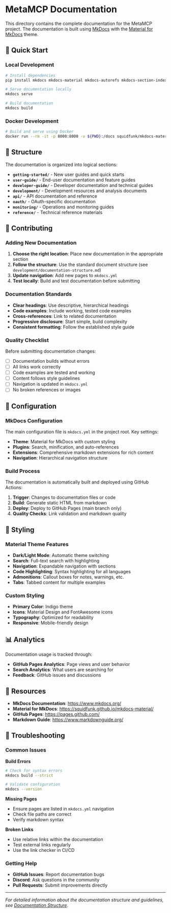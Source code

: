 # MetaMCP Documentation

This directory contains the complete documentation for the MetaMCP project. The documentation is built using [MkDocs](https://www.mkdocs.org/) with the [Material for MkDocs](https://squidfunk.github.io/mkdocs-material/) theme.

## 🚀 Quick Start

### Local Development
```bash
# Install dependencies
pip install mkdocs mkdocs-material mkdocs-autorefs mkdocs-section-index

# Serve documentation locally
mkdocs serve

# Build documentation
mkdocs build
```

### Docker Development
```bash
# Build and serve using Docker
docker run --rm -it -p 8000:8000 -v ${PWD}:/docs squidfunk/mkdocs-material
```

## 📁 Structure

The documentation is organized into logical sections:

- **`getting-started/`** - New user guides and quick starts
- **`user-guide/`** - End-user documentation and feature guides
- **`developer-guide/`** - Developer documentation and technical guides
- **`development/`** - Development resources and analysis documents
- **`api/`** - API documentation and reference
- **`oauth/`** - OAuth-specific documentation
- **`monitoring/`** - Operations and monitoring guides
- **`reference/`** - Technical reference materials

## 📝 Contributing

### Adding New Documentation

1. **Choose the right location**: Place new documentation in the appropriate section
2. **Follow the structure**: Use the standard document structure (see `development/documentation-structure.md`)
3. **Update navigation**: Add new pages to `mkdocs.yml`
4. **Test locally**: Build and test documentation before submitting

### Documentation Standards

- **Clear headings**: Use descriptive, hierarchical headings
- **Code examples**: Include working, tested code examples
- **Cross-references**: Link to related documentation
- **Progressive disclosure**: Start simple, build complexity
- **Consistent formatting**: Follow the established style guide

### Quality Checklist

Before submitting documentation changes:

- [ ] Documentation builds without errors
- [ ] All links work correctly
- [ ] Code examples are tested and working
- [ ] Content follows style guidelines
- [ ] Navigation is updated in `mkdocs.yml`
- [ ] No broken references or images

## 🔧 Configuration

### MkDocs Configuration

The main configuration file is `mkdocs.yml` in the project root. Key settings:

- **Theme**: Material for MkDocs with custom styling
- **Plugins**: Search, minification, and auto-references
- **Extensions**: Comprehensive markdown extensions for rich content
- **Navigation**: Hierarchical navigation structure

### Build Process

The documentation is automatically built and deployed using GitHub Actions:

1. **Trigger**: Changes to documentation files or code
2. **Build**: Generate static HTML from markdown
3. **Deploy**: Deploy to GitHub Pages (main branch only)
4. **Quality Checks**: Link validation and markdown quality

## 🎨 Styling

### Material Theme Features

- **Dark/Light Mode**: Automatic theme switching
- **Search**: Full-text search with highlighting
- **Navigation**: Expandable navigation with sections
- **Code Highlighting**: Syntax highlighting for all languages
- **Admonitions**: Callout boxes for notes, warnings, etc.
- **Tabs**: Tabbed content for multiple examples

### Custom Styling

- **Primary Color**: Indigo theme
- **Icons**: Material Design and FontAwesome icons
- **Typography**: Optimized for readability
- **Responsive**: Mobile-friendly design

## 📊 Analytics

Documentation usage is tracked through:

- **GitHub Pages Analytics**: Page views and user behavior
- **Search Analytics**: What users are searching for
- **Feedback**: GitHub issues and discussions

## 🔗 Resources

- **MkDocs Documentation**: https://www.mkdocs.org/
- **Material for MkDocs**: https://squidfunk.github.io/mkdocs-material/
- **GitHub Pages**: https://pages.github.com/
- **Markdown Guide**: https://www.markdownguide.org/

## 🐛 Troubleshooting

### Common Issues

**Build Errors**
```bash
# Check for syntax errors
mkdocs build --strict

# Validate configuration
mkdocs --version
```

**Missing Pages**
- Ensure pages are listed in `mkdocs.yml` navigation
- Check file paths are correct
- Verify markdown syntax

**Broken Links**
- Use relative links within the documentation
- Test external links regularly
- Use the link checker in CI/CD

### Getting Help

- **GitHub Issues**: Report documentation bugs
- **Discord**: Ask questions in the community
- **Pull Requests**: Submit improvements directly

---

*For detailed information about the documentation structure and guidelines, see [Documentation Structure](development/documentation-structure.md).*